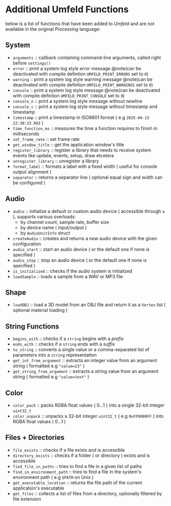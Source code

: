 # Additional Umfeld Functions

below is a list of functions that have been added to *Umfeld* and are not available in the original *Processing* language:

## System

- `arguments` :: callback containing command-line arguments, called right before `settings()`
- `error` :: print a system log style error message @note(can be deactivated with compile defintion `UMFELD_PRINT_ERRORS` set to `0`)
- `warning` :: print a system log style warning message @note(can be deactivated with compile defintion `UMFELD_PRINT_WARNINGS` set to `0`)
- `console` :: print a system log style message @note(can be deactivated with compile defintion `UMFELD_PRINT_CONSOLE` set to `0`)
- `console_n` :: print a system log style message without newline
- `console_c` :: print a system log style message without timestamp and timestamp
- `timestamp` :: print a timestamp in ISO8601 format ( e.g `2025-04-13 22:30:33.983` )
- `time_function_ms` :: measures the time a function requires to finish in milliseconds
- `set_frame_rate` :: set frame rate
- `get_window_title` :: get the application window's title
- `register_library` :: register a library that needs to receive system events like update, events, setup, draw etcetera
- `unregister_library` :: unregister a library
- `format_label` :: formats a label with a fixed width ( useful for console output alignment )
- `separator` :: returns a separator line ( optional equal sign and width can be configured )

## Audio

- `audio` :: initialize a default or custom audio device ( accessible through `a` ), supports various overloads:
  - by channel count, sample rate, buffer size
  - by device name ( input/output )
  - by `AudioUnitInfo` struct
- `createAudio` :: creates and returns a new audio device with the given configuration
- `audio_start` :: start an audio device ( or the default one if none is specified )
- `audio_stop` :: stop an audio device ( or the default one if none is specified )
- `is_initialized` :: checks if the audio system is initialized
- `loadSample` :: loads a sample from a WAV or MP3 file 

## Shape

- `loadOBJ` :: load a 3D model from an OBJ file and return it as a `Vertex` list ( optional material loading )

## String Functions

- `begins_with` :: checks if a `string` begins with a *prefix*
- `ends_with` :: checks if a `string` ends with a *suffix*
- `to_string` :: converts a single value or a comma-separated list of parameters into a `string` representation
- `get_int_from_argument` :: extracts an integer value from an argument string ( formatted e.g `"value=23"` )
- `get_string_from_argument` :: extracts a string value from an argument string ( formatted e.g `"value=text"` )

## Color

- `color_pack` :: packs RGBA float values ( 0...1 ) into a single 32-bit integer `uint32_t` 
- `color_unpack` :: unpacks a 32-bit integer `uint32_t` ( e.g `0xFF0000FF` ) into RGBA float values ( 0...1 )

## Files + Directories

- `file_exists` :: checks if a file exists and is accessible
- `directory_exists` :: checks if a folder ( or directory ) exists and is accessible
- `find_file_in_paths` :: tries to find a file in a given list of paths
- `find_in_environment_path` :: tries to find a file in the system's environment path ( e.g `$PATH` on Unix )
- `get_executable_location` :: returns the file path of the current application's executable
- `get_files` :: collects a list of files from a directory, optionally filtered by file extension